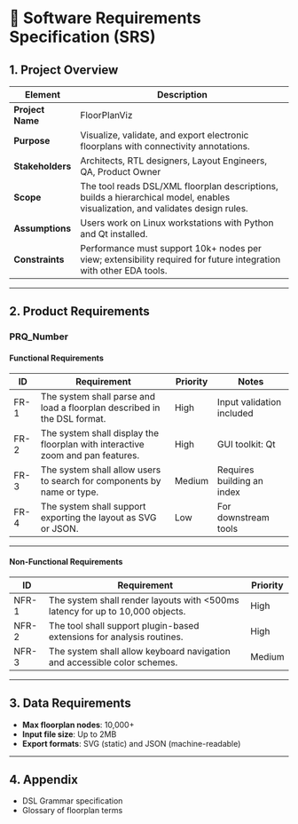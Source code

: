# 📘 Software Requirements Specification (SRS)

## 1. Project Overview

| Element         | Description |
|-----------------|-------------|
| **Project Name** | FloorPlanViz |
| **Purpose**      | Visualize, validate, and export electronic floorplans with connectivity annotations. |
| **Stakeholders** | Architects, RTL designers, Layout Engineers, QA, Product Owner |
| **Scope**        | The tool reads DSL/XML floorplan descriptions, builds a hierarchical model, enables visualization, and validates design rules. |
| **Assumptions**  | Users work on Linux workstations with Python and Qt installed. |
| **Constraints**  | Performance must support 10k+ nodes per view; extensibility required for future integration with other EDA tools. |
---

## 2. Product Requirements

### PRQ_Number

#### Functional Requirements
| ID | Requirement | Priority | Notes |
|----|-------------|----------|-------|
| FR-1 | The system shall parse and load a floorplan described in the DSL format. | High | Input validation included |
| FR-2 | The system shall display the floorplan with interactive zoom and pan features. | High | GUI toolkit: Qt |
| FR-3 | The system shall allow users to search for components by name or type. | Medium | Requires building an index |
| FR-4 | The system shall support exporting the layout as SVG or JSON. | Low | For downstream tools |

---

#### Non-Functional Requirements

| ID | Requirement | Priority |
|----|-------------|----------|
| NFR-1 | The system shall render layouts with <500ms latency for up to 10,000 objects. | High |
| NFR-2 | The tool shall support plugin-based extensions for analysis routines. | High |
| NFR-3 | The system shall allow keyboard navigation and accessible color schemes. | Medium |

---

## 3. Data Requirements

- **Max floorplan nodes**: 10,000+
- **Input file size**: Up to 2MB
- **Export formats**: SVG (static) and JSON (machine-readable)

---


## 4. Appendix
- DSL Grammar specification
- Glossary of floorplan terms




